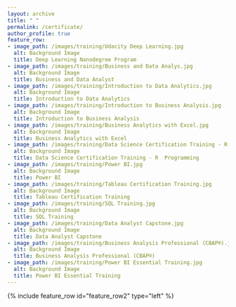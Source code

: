 ```yaml
---
layout: archive
title: " "
permalink: /certificate/
author_profile: true
feature_row:
- image_path: /images/training/Udacity Deep Learning.jpg
  alt: Background Image
  title: Deep Learning Nanodegree Program
- image_path: /images/training/Business and Data Analys.jpg
  alt: Background Image
  title: Business and Data Analyst
- image_path: /images/training/Introduction to Data Analytics.jpg
  alt: Background Image
  title: Introduction to Data Analytics
- image_path: /images/training/Introduction to Business Analysis.jpg
  alt: Background Image
  title: Introduction to Business Analysis
- image_path: /images/training/Business Analytics with Excel.jpg
  alt: Background Image
  title: Business Analytics with Excel
- image_path: /images/training/Data Science Certification Training - R  Programming.jpg
  alt: Background Image
  title: Data Science Certification Training - R  Programming
- image_path: /images/training/Power BI.jpg
  alt: Background Image
  title: Power BI
- image_path: /images/training/Tableau Certification Training.jpg
  alt: Background Image
  title: Tableau Certification Training
- image_path: /images/training/SQL Training.jpg
  alt: Background Image
  title: SQL Training
- image_path: /images/training/Data Analyst Capstone.jpg
  alt: Background Image
  title: Data Analyst Capstone
- image_path: /images/training/Business Analysis Professional (CBAP®).jpg
  alt: Background Image
  title: Business Analysis Professional (CBAP®)
- image_path: /images/training/Power BI Essential Training.jpg
  alt: Background Image
  title: Power BI Essential Training
---
```

{% include feature_row id="feature_row2" type="left" %}
